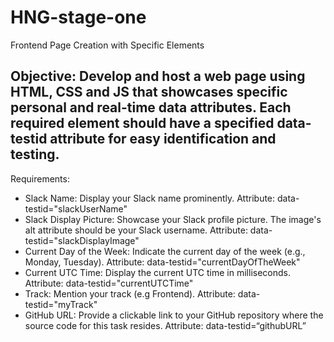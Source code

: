 # HNG-stage-one
 Frontend Page Creation with Specific Elements
## Objective: Develop and host a web page using HTML, CSS and JS that showcases specific personal and real-time data attributes. Each required element should have a specified data-testid attribute for easy identification and testing.
Requirements:
- Slack Name:
 Display your Slack name prominently. Attribute: data-testid="slackUserName"
- Slack Display Picture:
 Showcase your Slack profile picture.
 The image's alt attribute should be your Slack username.
 Attribute: data-testid="slackDisplayImage"
- Current Day of the Week:
 Indicate the current day of the week (e.g., Monday, Tuesday).
 Attribute: data-testid="currentDayOfTheWeek"
- Current UTC Time:
 Display the current UTC time in milliseconds.
 Attribute: data-testid="currentUTCTime"
- Track:
 Mention your track (e.g Frontend).
 Attribute: data-testid="myTrack"
- GitHub URL:
 Provide a clickable link to your GitHub repository where the source code for this task resides.
 Attribute: data-testid=“githubURL”
